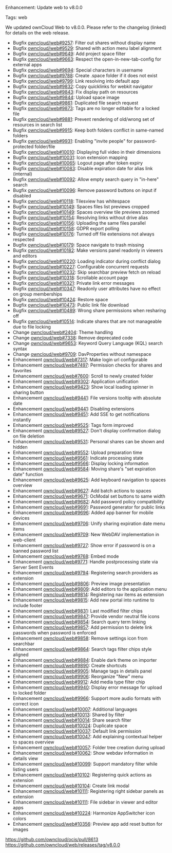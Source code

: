 Enhancement: Update web to v8.0.0

Tags: web

We updated ownCloud Web to v8.0.0. Please refer to the changelog (linked) for details on the web release.

* Bugfix [owncloud/web#9257](https://github.com/owncloud/web/issues/9257): Filter out shares without display name
* Bugfix [owncloud/web#9529](https://github.com/owncloud/web/pull/9529): Shared with action menu label alignment
* Bugfix [owncloud/web#9649](https://github.com/owncloud/web/pull/9649): Add project space filter
* Bugfix [owncloud/web#9663](https://github.com/owncloud/web/pull/9663): Respect the open-in-new-tab-config for external apps
* Bugfix [owncloud/web#9694](https://github.com/owncloud/web/issues/9694): Special characters in username
* Bugfix [owncloud/web#9788](https://github.com/owncloud/web/issues/9788): Create .space folder if it does not exist
* Bugfix [owncloud/web#9799](https://github.com/owncloud/web/issues/9799): Link resolving into default app
* Bugfix [owncloud/web#9832](https://github.com/owncloud/web/pull/9832): Copy quicklinks for webkit navigator
* Bugfix [owncloud/web#9843](https://github.com/owncloud/web/pull/9843): Fix display path on resources
* Bugfix [owncloud/web#9844](https://github.com/owncloud/web/pull/9844): Upload space image
* Bugfix [owncloud/web#9861](https://github.com/owncloud/web/pull/9861): Duplicated file search request
* Bugfix [owncloud/web#9873](https://github.com/owncloud/web/pull/9873): Tags are no longer editable for a locked file
* Bugfix [owncloud/web#9881](https://github.com/owncloud/web/pull/9881): Prevent rendering of old/wrong set of resources in search list
* Bugfix [owncloud/web#9915](https://github.com/owncloud/web/pull/9915): Keep both folders conflict in same-named folders
* Bugfix [owncloud/web#9931](https://github.com/owncloud/web/pull/9931): Enabling "invite people" for password-protected folder/file
* Bugfix [owncloud/web#10010](https://github.com/owncloud/web/issues/10010): Displaying full video in their dimensions
* Bugfix [owncloud/web#10031](https://github.com/owncloud/web/issues/10031): Icon extension mapping
* Bugfix [owncloud/web#10065](https://github.com/owncloud/web/pull/10065): Logout page after token expiry
* Bugfix [owncloud/web#10083](https://github.com/owncloud/web/pull/10083): Disable expiration date for alias link (internal)
* Bugfix [owncloud/web#10092](https://github.com/owncloud/web/pull/10092): Allow empty search query in "in-here" search
* Bugfix [owncloud/web#10096](https://github.com/owncloud/web/pull/10096): Remove password buttons on input if disabled
* Bugfix [owncloud/web#10118](https://github.com/owncloud/web/pull/10118): Tilesview has whitespace
* Bugfix [owncloud/web#10149](https://github.com/owncloud/web/pull/10149): Spaces files list previews cropped
* Bugfix [owncloud/web#10149](https://github.com/owncloud/web/pull/10149): Spaces overview tile previews zoomed
* Bugfix [owncloud/web#10154](https://github.com/owncloud/web/pull/10154): Resolving links without drive alias
* Bugfix [owncloud/web#10156](https://github.com/owncloud/web/pull/10156): Uploading the same files parallel
* Bugfix [owncloud/web#10158](https://github.com/owncloud/web/pull/10158): GDPR export polling
* Bugfix [owncloud/web#10176](https://github.com/owncloud/web/pull/10176): Turned off file extensions not always respected
* Bugfix [owncloud/web#10179](https://github.com/owncloud/web/pull/10179): Space navigate to trash missing
* Bugfix [owncloud/web#10182](https://github.com/owncloud/web/pull/10182): Make versions panel readonly in viewers and editors
* Bugfix [owncloud/web#10220](https://github.com/owncloud/web/pull/10220): Loading indicator during conflict dialog
* Bugfix [owncloud/web#10227](https://github.com/owncloud/web/issues/10227): Configurable concurrent requests
* Bugfix [owncloud/web#10232](https://github.com/owncloud/web/pull/10232): Skip searchbar preview fetch on reload
* Bugfix [owncloud/web#10318](https://github.com/owncloud/web/pull/10318): Scrollable account page
* Bugfix [owncloud/web#10321](https://github.com/owncloud/web/pull/10321): Private link error messages
* Bugfix [owncloud/web#10347](https://github.com/owncloud/web/pull/10347): Readonly user attributes have no effect on group memberships
* Bugfix [owncloud/web#10424](https://github.com/owncloud/web/pull/10424): Restore space
* Bugfix [owncloud/web#10473](https://github.com/owncloud/web/issues/10473): Public link file download
* Bugfix [owncloud/web#10489](https://github.com/owncloud/web/pull/10489): Wrong share permissions when resharing off
* Bugfix [owncloud/web#10514](https://github.com/owncloud/web/pull/10514): Indicate shares that are not manageable due to file locking
* Change [owncloud/web#2404](https://github.com/owncloud/web/issues/2404): Theme handling
* Change [owncloud/web#7338](https://github.com/owncloud/web/issues/7338): Remove deprecated code
* Change [owncloud/web#9653](https://github.com/owncloud/web/pull/9653): Keyword Query Language (KQL) search syntax
* Change [owncloud/web#9709](https://github.com/owncloud/web/issues/9709): DavProperties without namespace
* Enhancement [owncloud/web#7317](https://github.com/owncloud/ocis/pull/7317): Make login url configurable
* Enhancement [owncloud/web#7497](https://github.com/owncloud/ocis/issues/7497): Permission checks for shares and favorites
* Enhancement [owncloud/web#7600](https://github.com/owncloud/web/issues/7600): Scroll to newly created folder
* Enhancement [owncloud/web#9302](https://github.com/owncloud/web/issues/9302): Application unification
* Enhancement [owncloud/web#9423](https://github.com/owncloud/web/pull/9423): Show local loading spinner in sharing button
* Enhancement [owncloud/web#9441](https://github.com/owncloud/web/pull/9441): File versions tooltip with absolute date
* Enhancement [owncloud/web#9441](https://github.com/owncloud/web/pull/9441): Disabling extensions
* Enhancement [owncloud/web#9451](https://github.com/owncloud/web/pull/9451): Add SSE to get notifications instantly
* Enhancement [owncloud/web#9525](https://github.com/owncloud/web/pull/9525): Tags form improved
* Enhancement [owncloud/web#9527](https://github.com/owncloud/web/pull/9527): Don't display confirmation dialog on file deletion
* Enhancement [owncloud/web#9531](https://github.com/owncloud/web/issues/9531): Personal shares can be shown and hidden
* Enhancement [owncloud/web#9552](https://github.com/owncloud/web/pull/9552): Upload preparation time
* Enhancement [owncloud/web#9561](https://github.com/owncloud/web/pull/9561): Indicate processing state
* Enhancement [owncloud/web#9566](https://github.com/owncloud/web/pull/9566): Display locking information
* Enhancement [owncloud/web#9584](https://github.com/owncloud/web/pull/9584): Moving share's "set expiration date" function
* Enhancement [owncloud/web#9625](https://github.com/owncloud/web/pull/9625): Add keyboard navigation to spaces overview
* Enhancement [owncloud/web#9627](https://github.com/owncloud/web/pull/9627): Add batch actions to spaces
* Enhancement [owncloud/web#9671](https://github.com/owncloud/web/pull/9671): OcModal set buttons to same width
* Enhancement [owncloud/web#9682](https://github.com/owncloud/web/pull/9682): Add password policy compatibility
* Enhancement [owncloud/web#9691](https://github.com/owncloud/web/pull/9691): Password generator for public links
* Enhancement [owncloud/web#9696](https://github.com/owncloud/web/pull/9696): Added app banner for mobile devices
* Enhancement [owncloud/web#9706](https://github.com/owncloud/web/pull/9706): Unify sharing expiration date menu items
* Enhancement [owncloud/web#9709](https://github.com/owncloud/web/issues/9709): New WebDAV implementation in web-client
* Enhancement [owncloud/web#9727](https://github.com/owncloud/web/pull/9727): Show error if password is on a banned password list
* Enhancement [owncloud/web#9768](https://github.com/owncloud/web/issues/9768): Embed mode
* Enhancement [owncloud/web#9771](https://github.com/owncloud/web/pull/9771): Handle postprocessing state via Server Sent Events
* Enhancement [owncloud/web#9794](https://github.com/owncloud/web/pull/9794): Registering search providers as extension
* Enhancement [owncloud/web#9806](https://github.com/owncloud/web/pull/9806): Preview image presentation
* Enhancement [owncloud/web#9809](https://github.com/owncloud/web/pull/9809): Add editors to the application menu
* Enhancement [owncloud/web#9814](https://github.com/owncloud/web/pull/9814): Registering nav items as extension
* Enhancement [owncloud/web#9815](https://github.com/owncloud/web/pull/9815): Add new portal into runtime to include footer
* Enhancement [owncloud/web#9831](https://github.com/owncloud/web/pull/9831): Last modified filter chips
* Enhancement [owncloud/web#9847](https://github.com/owncloud/web/issues/9847): Provide vendor neutral file icons
* Enhancement [owncloud/web#9854](https://github.com/owncloud/web/pull/9854): Search query term linking
* Enhancement [owncloud/web#9857](https://github.com/owncloud/web/pull/9857): Add permission to delete link passwords when password is enforced
* Enhancement [owncloud/web#9858](https://github.com/owncloud/web/pull/9858): Remove settings icon from searchbar
* Enhancement [owncloud/web#9864](https://github.com/owncloud/web/pull/9864): Search tags filter chips style aligned
* Enhancement [owncloud/web#9884](https://github.com/owncloud/web/pull/9884): Enable dark theme on importer
* Enhancement [owncloud/web#9890](https://github.com/owncloud/web/pull/9890): Create shortcuts
* Enhancement [owncloud/web#9905](https://github.com/owncloud/web/pull/9905): Manage tags in details panel
* Enhancement [owncloud/web#9906](https://github.com/owncloud/web/pull/9906): Reorganize "New" menu
* Enhancement [owncloud/web#9912](https://github.com/owncloud/web/pull/9912): Add media type filter chip
* Enhancement [owncloud/web#9940](https://github.com/owncloud/web/pull/9940): Display error message for upload to locked folder
* Enhancement [owncloud/web#9966](https://github.com/owncloud/web/issues/9966): Support more audio formats with correct icon
* Enhancement [owncloud/web#10007](https://github.com/owncloud/web/issues/10007): Additional languages
* Enhancement [owncloud/web#10013](https://github.com/owncloud/web/issues/10013): Shared by filter
* Enhancement [owncloud/web#10014](https://github.com/owncloud/web/issues/10014): Share search filter
* Enhancement [owncloud/web#10024](https://github.com/owncloud/web/pull/10024): Duplicate space
* Enhancement [owncloud/web#10037](https://github.com/owncloud/web/pull/10037): Default link permission
* Enhancement [owncloud/web#10047](https://github.com/owncloud/web/pull/10047): Add explaining contextual helper to spaces overview
* Enhancement [owncloud/web#10057](https://github.com/owncloud/web/pull/10057): Folder tree creation during upload
* Enhancement [owncloud/web#10062](https://github.com/owncloud/web/pull/10062): Show webdav information in details view
* Enhancement [owncloud/web#10099](https://github.com/owncloud/web/pull/10099): Support mandatory filter while listing users
* Enhancement [owncloud/web#10102](https://github.com/owncloud/web/pull/10102): Registering quick actions as extension
* Enhancement [owncloud/web#10104](https://github.com/owncloud/web/pull/10104): Create link modal
* Enhancement [owncloud/web#10111](https://github.com/owncloud/web/pull/10111): Registering right sidebar panels as extension
* Enhancement [owncloud/web#10111](https://github.com/owncloud/web/pull/10111): File sidebar in viewer and editor apps
* Enhancement [owncloud/web#10224](https://github.com/owncloud/web/pull/10224): Harmonize AppSwitcher icon colors
* Enhancement [owncloud/web#10356](https://github.com/owncloud/web/pull/10356): Preview app add reset button for images

https://github.com/owncloud/ocis/pull/8613
https://github.com/owncloud/web/releases/tag/v8.0.0
